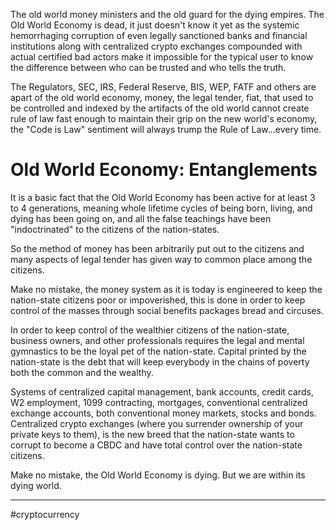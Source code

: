 
The old world money ministers and the old guard for the dying empires.  The Old World Economy is dead, it just doesn't know it yet as the systemic hemorrhaging corruption of even legally sanctioned banks and financial institutions along with centralized crypto exchanges compounded with actual certified bad actors make it impossible for the typical user to know the difference between who can be trusted and who tells the truth. 

The Regulators, SEC, IRS, Federal Reserve, BIS, WEP, FATF and others are apart of the old world economy, money, the legal tender, fiat, that used to be controlled and indexed by the artifacts of the old world cannot create rule of law fast enough to maintain their grip on the new world's economy, the "Code is Law" sentiment will always trump the Rule of Law...every time.

# Old World Economy: Entanglements
It is a basic fact that the Old World Economy has been active for at least 3 to 4 generations, meaning whole lifetime cycles of being born, living, and dying has been going on, and all the false teachings have been "indoctrinated" to the citizens of the nation-states.

So the method of money has been arbitrarily put out to the citizens and many aspects of legal tender has given way to common place among the citizens.

Make no mistake, the money system as it is today is engineered to keep the nation-state citizens poor or impoverished, this is done in order to keep control of the masses through social benefits packages bread and circuses.

In order to keep control of the wealthier citizens of the nation-state, business owners, and other professionals requires the legal and mental gymnastics to be the loyal pet of the nation-state.  Capital printed by the nation-state is the debt that will keep everybody in the chains of poverty both the common and the wealthy.

Systems of centralized capital management, bank accounts, credit cards, W2 employment, 1099 contracting, mortgages, conventional centralized exchange accounts, both conventional money markets, stocks and bonds.  Centralized crypto exchanges (where you surrender ownership of your private keys to them), is the new breed that the nation-state wants to corrupt to become a CBDC and have total control over the nation-state citizens.

Make no mistake, the Old World Economy is dying.  But we are within its dying world.


---
#cryptocurrency 

